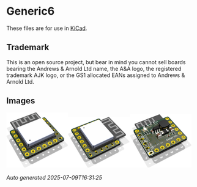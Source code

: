 # Generic6

These files are for use in [KiCad](https://www.kicad.org).

## Trademark

This is an open source project, but bear in mind you cannot sell boards bearing the Andrews & Arnold Ltd name, the A&A logo, the registered trademark AJK logo, or the GS1 allocated EANs assigned to Andrews & Arnold Ltd.

## Images

<img src='Generic6.png' width=32%><img src='Generic6-90.png' width=32%><img src='Generic6-bottom.png' width=32%>

*Auto generated 2025-07-09T16:31:25*
